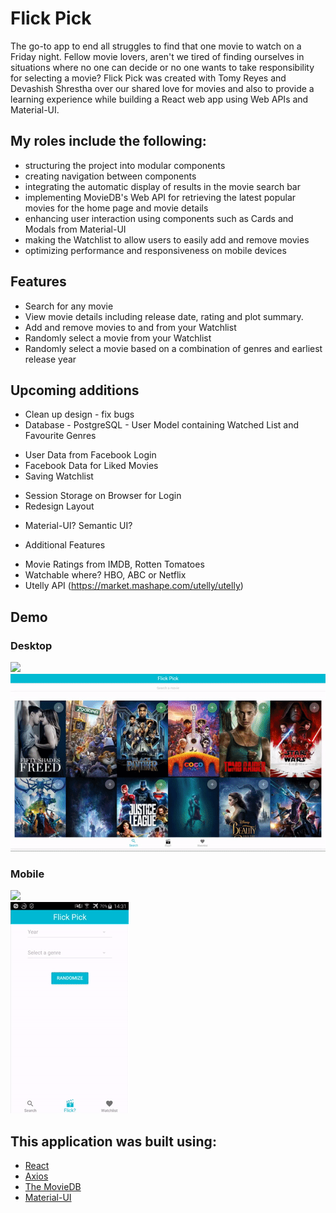 # Flick Pick 

The go-to app to end all struggles to find that one movie to watch on a Friday night. Fellow movie lovers, aren't we tired of finding ourselves in situations where no one can decide or no one wants to take responsibility for selecting a movie?
Flick Pick was created with Tomy Reyes and Devashish Shrestha over our shared love for movies and also to provide a learning experience while building a React web app using Web APIs and Material-UI.

## My roles include the following:
+ structuring the project into modular components
+ creating navigation between components
+ integrating the automatic display of results in the movie search bar
+ implementing MovieDB's Web API for retrieving the latest popular movies for the home page and movie details
+ enhancing user interaction using components such as Cards and Modals from Material-UI
+ making the Watchlist to allow users to easily add and remove movies
+ optimizing performance and responsiveness on mobile devices 

## Features
+ Search for any movie
+ View movie details including release date, rating and plot summary.
+ Add and remove movies to and from your Watchlist
+ Randomly select a movie from your Watchlist
+ Randomly select a movie based on a combination of genres and earliest release year

## Upcoming additions
+ Clean up design - fix bugs
+ Database - PostgreSQL - User Model containing Watched List and Favourite Genres
- User Data from Facebook Login
- Facebook Data for Liked Movies
- Saving Watchlist

+ Session Storage on Browser for Login
+ Redesign Layout
- Material-UI? Semantic UI?

+ Additional Features
- Movie Ratings from IMDB, Rotten Tomatoes
- Watchable where? HBO, ABC or Netflix
- Utelly API (https://market.mashape.com/utelly/utelly)


## Demo
### Desktop
<kbd align="center">
  <img src="https://github.com/eugeneyu90/Flick-Pick/blob/master/frontend/Flick-Pick-Demo1.gif">
</kbd>
<br>
<kbd align="center">
  <img src="https://github.com/eugeneyu90/Flick-Pick/blob/master/frontend/Flick-Pick-Demo2.gif">
</kbd>

### Mobile
<kbd align="center">
  <img src="https://github.com/eugeneyu90/Flick-Pick/blob/master/frontend/Flick-Pick-Mobile-Demo1.gif">
</kbd>
<br>
<kbd align="center">
  <img src="https://github.com/eugeneyu90/Flick-Pick/blob/master/frontend/Flick-Pick-Mobile-Demo2.gif">
</kbd>

## This application was built using:
* [React](https://reactjs.org/)
* [Axios](https://www.npmjs.com/package/axios)
* [The MovieDB](https://www.themoviedb.org/)
* [Material-UI](http://www.material-ui.com/)
